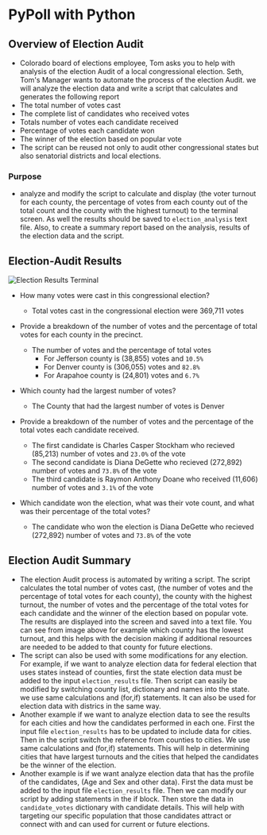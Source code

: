 # **PyPoll with Python**
	
## **Overview of Election Audit** 
* Colorado board of elections employee, Tom asks you to help with analysis of the election Audit of a local congressional election.
Seth, Tom's Manager wants to automate the process of the election Audit. we will analyze the election data and write a script that calculates and generates the following report 
* The total number of votes cast
* The complete list of candidates who received votes
* Totals number of votes each candidate received
* Percentage of votes each candidate won
* The winner of the election based on popular vote
* The script can be reused not only to audit other congressional states but also senatorial districts and local elections.
 
### Purpose 
* analyze and modify the script to calculate and display (the voter turnout for each county, the percentage of votes from each county out of the total count and the county with the highest turnout) to the terminal screen. As well the results should be saved to `election_analysis` text file. Also, to create a summary report based on the analysis, results of the election data and the script.


## **Election-Audit Results** 

![Election Results Terminal](C:/Users/Ruth/OneDrive/Desktop/Class_Work/Module_3/HW3_Submission_Python/Analysis/Election_Results_Terminal.png) 

* How many votes were cast in this congressional election?
	* Total votes cast in the congressional election were 	369,711 votes

* Provide a breakdown of the number of votes and the percentage of total votes for each county in the precinct.
	* The number of votes and the percentage of total votes 
		* For Jefferson county is (38,855) votes and `10.5%` 	
		* For Denver county  is (306,055) votes and `82.8%` 
		* For Arapahoe county is  (24,801) votes and `6.7%` 
		
* Which county had the largest number of votes? 
	* The County that had the largest number of votes is Denver

* Provide a breakdown of the number of votes and the percentage of the total votes each candidate received.
	* The first candidate is Charles Casper Stockham who 	recieved (85,213) number of votes and `23.0%` of the vote
	* The second candidate is Diana DeGette who recieved 	(272,892) number of votes and `73.8%` of the vote
	* The third candidate is Raymon Anthony Doane who received 	(11,606) number of votes and `3.1%` of the vote

* Which candidate won the election, what was their vote count, and what was their percentage of the total votes?
	* The candidate who won the election is Diana DeGette who recieved (272,892) number of votes and `73.8%` of the vote
	 

## **Election Audit Summary** 

* The election Audit process is automated by writing a script. The script calculates the total number of votes cast, (the number of votes and the percentage of total votes for each county), the county with the highest turnout, the number of votes and the percentage of the total votes for each candidate and the winner of the election based on popular vote. The results are displayed into the screen and saved into a text file. You can see from image above for example which county has the lowest turnout, and this helps with the decision making if additional resources are needed to be added to that county for future elections.
* The script can also be used with some modifications for any election. For example, if we want to analyze election data for federal election that uses states instead of counties, first the state election data must be added to the input `election_results` file. Then script can easily be modified by switching county list, dictionary and names into the state. we use same calculations and (for,if) statements. It can also be used for election data with districs in the same way.
* Another example if we want to analyze election data to see the results for each cities and how the candidates performed in each one. First the input file `election_results` has to be updated to include data for cities. Then in the script switch the reference from counties to cities. We use same calculations and (for,if) statements. This will help in determining cities that have largest turnouts and the cities that helped the candidates be the winner of the election.
* Another example is if we want analyze election data that has the profile of the candidates, (Age and Sex and other data). First the data must be added to the input file `election_results` file. Then we can modify our script by adding statements in the if block. Then store the data in `candidate_votes` dictionary with candidate details. This will help with targeting our specific population that those candidates attract or connect with and can used for current or future elections.
		
